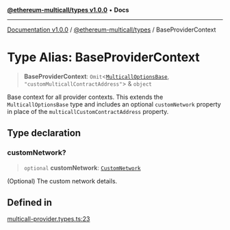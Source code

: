 [**@ethereum-multicall/types v1.0.0**](../README.md) • **Docs**

***

[Documentation v1.0.0](../../../packages.md) / [@ethereum-multicall/types](../README.md) / BaseProviderContext

# Type Alias: BaseProviderContext

> **BaseProviderContext**: `Omit`\<[`MulticallOptionsBase`](MulticallOptionsBase.md), `"customMulticallContractAddress"`\> & `object`

Base context for all provider contexts.
This extends the `MulticallOptionsBase` type and includes an optional `customNetwork` property in place of the `multicallCustomContractAddress` property.

## Type declaration

### customNetwork?

> `optional` **customNetwork**: [`CustomNetwork`](CustomNetwork.md)

(Optional) The custom network details.

## Defined in

[multicall-provider.types.ts:23](https://github.com/niZmosis/ethereum-multicall/blob/2a2d077a99c23b464a4e40dd6375d06ce98594bd/packages/types/src/multicall-provider.types.ts#L23)
